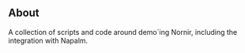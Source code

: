 ## About
A collection of scripts and code around demo`ing Nornir, including the integration with Napalm.

